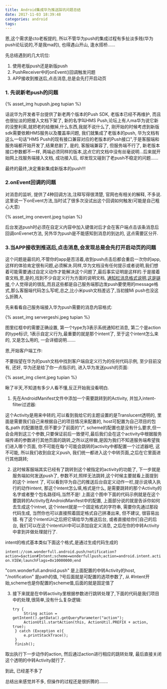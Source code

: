 ```yaml
---
title: Android集成华为推送踩坑问题总结
date: 2017-11-03 18:39:48
categories: android
tags:
---
```


恩,这个需求是cto老板提的, 所以不管华为push的集成过程有多扯淡多贱(华为push论坛说的,不是我ma的), 也得遇山开山, 逢水搭桥......

先总结遇到的几大坑位:

   1. 使用老版push还是新版push
   2. PushReceiver中的onEvent()回调触发问题
   3. APP接收到推送后,点击消息,总是会先打开启动页

<!--more-->
### 1. 先说新老push的问题

{% asset_img hupush.jpeg tupian %}

话说华为开发者平台提供了新老两个版本的Push SDK, 老版本已经不再维护, 而且也很扯淡的把接入文档下架了, 新的名字叫HMS Push,论坛上有人ma华为说它新的没整利索,就把老的给撤掉,什么东西,我就不说什么了, 刚开始的时候考虑到新版sdk需要依赖HMS服务以及覆盖率问题, 我们就集成了老版本的push, 华为文档有这么一句话"HMS Push的现有接口兼容对应的老版本的Push接口",于是客服端和服务端都开始开发了,结果悲剧了, 是的, 客服端兼容了, 但服务端不行了, 新老版本接口参数都不一样, 两端必须同样的版本,这点它的文档中没有丝毫说明...后来就开始网上找服务端接入文档, 成功接入后, 却发现又碰到了老push不稳定的问题......

最终的最终,决定重新集成新版本的push!!!


### 2.onEvent回调的问题

对消息的监听, 提供了4种回调方法,注释写得很清楚, 官网也有相关的解释, 不多说. 这里说一下onEvent方法,当时试了很多次没试出这个回调如何触发(可能是自己粗心大意)

{% asset_img onevent.jpeg tupian %}

后台发送push时必须在自定义内容中加入键值对后才会在客户端点击该条消息后回调onEvenet方法, 另外华为push是不能感知到消息的到达的, 这点需要区分开.


### 3.当APP接收到推送后,点击消息,会发现总是会先打开启动页的问题

这个问题是最坑的,不管你的app是否活着,收到push点击后都会重启一次你的app,这样的体验肯定很有问题,必须解决.同样,华为文档没有任何提示或者说明,我们想着可能需要通过自定义动作才能解决这个问题了,最后事实证明是这样的.于是接着查文档,恩,是的,找到不少自定义行为方面的说明文档, [通知栏消息格式说明,这是链接](http://developer.huawei.com/consumer/cn/service/hms/catalog/huaweipush.html?page=hmssdk_huaweipush_devguide_s#2.5%20Push通知栏消息格式说明),个人觉得说的很乱,而且这些都是自己服务端那边发push要使用的message格式,那么客服端代码怎么写呢,总之,比小米push文档差远了,当初接Mi push也没这么折腾人

先来看看自己服务端接入华为push需要的消息内容格式:

{% asset_img servergeshi.jpeg tupian %}

图里红框中的需要正确设置, 第一个type为3表示系统通知栏消息, 第二个是action的type标识, 1表示自定义行为,最重要的就是那个intent了, 至于这个intent怎么来的, 又是怎么用的, 一会详细说明.......


恩,开始客户端工作:

不要指望在华为的push文档中找到客户端自定义行为的任何代码示例, 至少目前没有, 还好, 华为还是给了你一点指示的, 进入华为发送push的页面:


{% asset_img client.jpeg tupian %}

瞅了半天,不知道有多少人看不懂,反正开始我没看明白.
   
1)  先在AndroidManifest文件中添加一个需要跳转到的Activity, 并加入intent-filter过滤器:    

       <activity
            android:name=".activity.HWPushTranslateActivity"
            android:theme="@style/Activity.Translucent">
            <intent-filter>
                <action android:name="android.intent.action.VIEW" />
                <category android:name="android.intent.category.DEFAULT" />
                <data
                    android:host="com.wonderfull.android.push"
                    android:path="/notification"
                    android:scheme="wonderfullpush" />
            </intent-filter>
       </activity> 
       
这个Activity是用来中转的,可以看到我给它的主题设置的是Translucent透明的, <data> 里面是需要我们自己来根据自己的项目情况来配置的, host可配置为自己项目的包名,path 的配置随意,但不要少了前面的"/", scheme的配置也是没有什么要求,但一会会用到这三个参数,只要保证前后一致便可,最后我们会在这个activity中根据服务端传递的参数进行其他页面的跳转,之所以这样做,是因为我们不知道服务端希望我们进入哪个页面, 你不可能在每个可能会跳转的activity中都配置一个过滤器吧, 这不可能, 所以我们收到自定义push, 我们统一都进入这个中转页面,之后在它里面进行其他跳转;



2) 这时候客服端其实已经有了跳转到这个被指定的activity的功能了, 下一步就是服务端如何发送push了, 参数不对,照样无法跳转,这个时候主要就看上面提到的这个 intent 了, 可以看到华为自己的推送后台自定义动作一栏,提示说填入执行的动作intent, 那这个intent怎么填,格式是什么, 是需要跳转的那个Activity的名字或者整个包名路径吗,当然不是! 上面这个图中下面的代码示例就是在这个要跳转的Activity在AndroidManifest中的配置, 上面部分说的就是告诉你如何去生成这个intnet, 这个intent就是一个固定格式的字符串, 需要你先通过那段代码生成, 当然你也可以直接照着固定格式自己拼凑出来, 但不建议, 很容易出错. 有了这个intentUri之后把它填给华为推送后台, 或者直接给你们自己的后台, 我们可以在这个intentUri中可以添加自定义消息, 之后在你的中转Activity中拿到并做处理就行了.

intent的格式基本类似下面这个格式,是通过生成代码生成的

`intent://com.wonderfull.android.push/notification?action=$action#Intent;scheme=wonderfullpush;action=android.intent.action.VIEW;launchFlags=0x10000000;end
`

"com.wonderfull.android.push" 是上面配置的中转Activity的host, "/notification" 是path的值, ?号后面就是可配置的选项参数了, 从 #Intent开始,scheme也是你配置的scheme值,后面的就是固定值了

3) 接下来就是在中转activity里根据参数进行跳转处理了,下面的代码是我们项目中的处理,很简单,没有什么复杂逻辑:

       try {
            String action = getIntent().getData().getQueryParameter("action");
            ActionUtil.startAction(this, ActionUtil.PREFIX + action, true);
        } catch (Exception e){
            e.printStackTrace();
        }
        finish();
        
取出执行下一步动作的action, 然后通过action进行相应的跳转处理, 最后直接关闭这个透明的中转Activity就行了.

到此, 已经差不多了

总结出来感觉并不多, 但操作的过程还是很折腾的.......